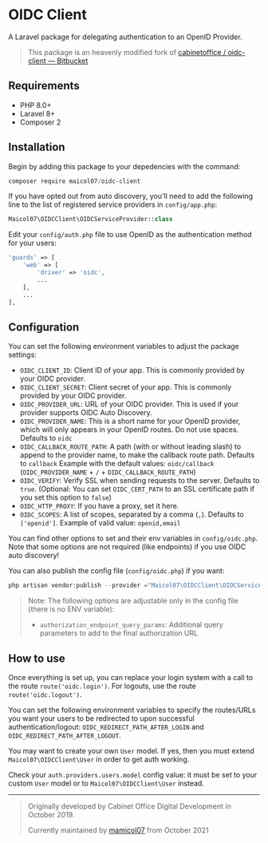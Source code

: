 # OIDC Client

A Laravel package for delegating authentication to an OpenID Provider.

> This package is an heavenly modified fork of [cabinetoffice / oidc-client — Bitbucket](https://bitbucket.org/cabinetoffice/oidc-client)

## Requirements

- PHP 8.0+
- Laravel 8+
- Composer 2

## Installation

Begin by adding this package to your depedencies with the command:

```powershell
composer require maicol07/oidc-client
```

If you have opted out from auto discovery, you'll need to add the following line to the list of registered service
providers in `config/app.php`:

```php
Maicol07\OIDCClient\OIDCServiceProvider::class
```

Edit your `config/auth.php` file to use OpenID as the authentication method for your users:

```php
'guards' => [
    'web' => [
        'driver' => 'oidc',
        ...
    ],
    ...
],
```

## Configuration

You can set the following environment variables to adjust the package settings:

- `OIDC_CLIENT_ID`: Client ID of your app. This is commonly provided by your OIDC provider.
- `OIDC_CLIENT_SECRET`: Client secret of your app. This is commonly provided by your OIDC provider.
- `OIDC_PROVIDER_URL`: URL of your OIDC provider. This is used if your provider supports OIDC Auto Discovery.
- `OIDC_PROVIDER_NAME`: This is a short name for your OpenID provider, which will only appears in your OpenID routes. Do
  not use spaces. Defaults to `oidc`
- `OIDC_CALLBACK_ROUTE_PATH`: A path (with or without leading slash) to append to the provider name, to make the
  callback route path. Defaults to `callback`
  Example with the default values: `oidc/callback` (`OIDC_PROVIDER_NAME` + `/` + `OIDC_CALLBACK_ROUTE_PATH`)
- `OIDC_VERIFY`: Verify SSL when sending requests to the server. Defaults to `true`. (Optional: You can
  set `OIDC_CERT_PATH` to an SSL certificate path if you set this option to `false`)
- `OIDC_HTTP_PROXY`: If you have a proxy, set it here.
- `OIDC_SCOPES`: A list of scopes, separated by a comma (`,`). Defaults to `['openid']`. Example of valid
  value: `openid,email`

You can find other options to set and their env variables in `config/oidc.php`. Note that some options are not
required (like endpoints) if you use OIDC auto discovery!

You can also publish the config file (`config/oidc.php`) if you want:

```powershell
php artisan vendor:publish --provider ="Maicol07\OIDCClient\OIDCServiceProvider"
```

> Note: The following options are adjustable only in the config file (there is no ENV variable):
>
> * `authorization_endpoint_query_params`: Additional query parameters to add to the final authorization URL

## How to use

Once everything is set up, you can replace your login system with a call to the route `route('oidc.login')`. For
logouts, use the route `route('oidc.logout')`.

You can set the following environment variables to specify the routes/URLs you want your users to be redirected to upon
successful authentication/logout: `OIDC_REDIRECT_PATH_AFTER_LOGIN` and `OIDC_REDIRECT_PATH_AFTER_LOGOUT`.

You may want to create your own `User` model. If yes, then you must extend `Maicol07\OIDCClient\User` in order to get
auth working.

Check your `auth.providers.users.model` config value: it must be set to your custom `User` model or
to `Maicol07\OIDCClient\User` instead.

---

> Originally developed by Cabinet Office Digital Development in October 2019.
>
> Currently maintained by [mamicol07](https://maicol07.it) from October 2021
